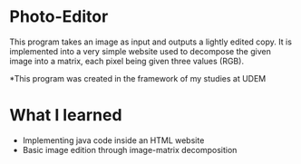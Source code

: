 # Photo-Editor

This program takes an image as input and outputs a lightly edited copy. It is implemented into a very simple website used to decompose the given image into a matrix, each pixel being given three values (RGB).

*This program was created in the framework of my studies at UDEM

# What I learned 

* Implementing java code inside an HTML website
* Basic image edition through image-matrix decomposition



